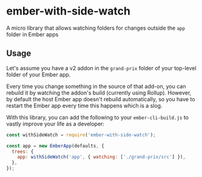 # ember-with-side-watch

A micro library that allows watching folders for changes outside the `app` folder in Ember apps

## Usage

Let's assume you have a v2 addon in the `grand-prix` folder of your top-level folder of your Ember app.

Every time you change something in the source of that add-on, you can rebuild it by watching the addon's build (currently using Rollup). However, by default the host Ember app doesn't rebuild automatically, so you have to restart the Ember app every time this happens which is a slog.

With this library, you can add the following to your `ember-cli-build.js` to vastly improve your life as a developer:

```js
const withSideWatch = require('ember-with-side-watch');

const app = new EmberApp(defaults, {  
  trees: {
    app: withSideWatch('app', { watching: ['./grand-prix/src'] }),
  },
});
```

